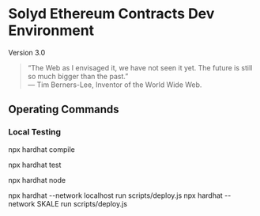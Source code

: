 # Solyd Ethereum Contracts Dev Environment

Version 3.0

> “The Web as I envisaged it, we have not seen it yet. 
> The future is still so much bigger than the past.”  
> — Tim Berners-Lee, Inventor of the World Wide Web.

## Operating Commands


### Local Testing

npx hardhat compile

npx hardhat test

npx hardhat node

npx hardhat --network localhost run scripts/deploy.js
npx hardhat --network SKALE run scripts/deploy.js